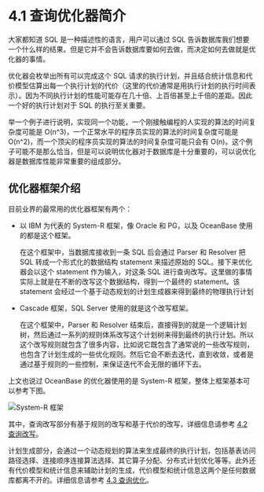 # 4.1 查询优化器简介

大家都知道 SQL 是一种描述性的语言，用户可以通过 SQL 告诉数据库我们想要一个什么样的结果。但是它并不会告诉数据库要如何去做，而决定如何去做就是优化器的事情。

优化器会枚举出所有可以完成这个 SQL 请求的执行计划，并且结合统计信息和代价模型估算出每一个执行计划的代价（这里的代价通常是用执行计划的执行时间表示）。因为不同执行计划的性能可能存在几十倍、上百倍甚至上千倍的差距。因此一个好的执行计划对于 SQL 的执行至关重要。

举一个例子进行说明，实现同一个功能，一个刚接触编程的人实现的算法的时间复杂度可能是 O(n^3)，一个正常水平的程序员实现的算法的时间复杂度可能是 O(n^2)，而一个顶尖的程序员实现的算法的时间复杂度可能只会有 O(n)。这个例子可能不是那么恰当，但是可以说明优化器对于数据库是十分重要的，可以说优化器是数据库性能非常重要的组成部分。

## 优化器框架介绍

目前业界的最常用的优化器框架有两个：

* 以 IBM 为代表的 System-R 框架，像 Oracle 和 PG，以及 OceanBase 使用的都是这个框架。

  在这个框架中，当数据库接收到一条 SQL 后会通过 Parser 和 Resolver 把 SQL 转成一个形式化的数据结构 statement 来描述原始的 SQL。接下来优化器会以这个 statement 作为输入，对这条 SQL 进行查询改写。这里做的事情实际上就是在不断的改写这个数据结构，得到一个最终的 statement。该 statement 会经过一个基于动态规划的计划生成器来得到最终的物理执行计划

* Cascade 框架，SQL Server 使用的就是这个改写框架。

  在这个框架中，Parser 和 Resolver 结束后，直接得到的就是一个逻辑计划树，然后通过一系列的规则体系改写这个计划树来得到最终的执行计划。所以这个改写规则就包含了很多内容，比如说它既包含了通常说的一些改写规则，也包含了计划生成的一些优化规则。然后它会不断去迭代，直到收敛，或者是通过基于规则的一些控制，来保证迭代不会无限的循环下去。

上文也说过 OceanBase 的优化器使用的是 System-R 框架，整体上框架基本可以参考下图。

![System-R 框架](https://obbusiness-private.oss-cn-shanghai.aliyuncs.com/doc/img/kernel-advanced/V1.0.0/zh-CN/4.oceanbase-sql-engine/2.introduction-to-query-optimizer-01.png)

其中，查询改写部分有基于规则的改写和基于代价的改写，详细信息请参考 [4.2 查询改写](3.query-rewrite.md)。

计划生成部分，会通过一个动态规划的算法来生成最终的执行计划，包括基表访问路径选择、连接顺序连接算法选择、其它算子分配、分布式计划优化等等。此外还有代价模型和统计信息来辅助计划的生成，代价模型和统计信息这两个是任何数据库都离不开的。详细信息请参考 [4.3 查询优化](4.query-optimization.md)。
